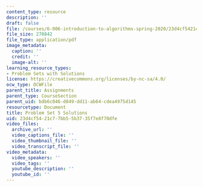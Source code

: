 ```yaml
---
content_type: resource
description: ''
draft: false
file: /courses/6-006-introduction-to-algorithms-spring-2020/23d4cf5421c77bb55b3735f7e8f70dfe_MIT6_006S20_ps5_solutions.pdf
file_size: 278842
file_type: application/pdf
image_metadata:
  caption: ''
  credit: ''
  image-alt: ''
learning_resource_types:
- Problem Sets with Solutions
license: https://creativecommons.org/licenses/by-nc-sa/4.0/
ocw_type: OCWFile
parent_title: Assignments
parent_type: CourseSection
parent_uid: bdb6c046-d849-dd11-ab64-cdea4975d145
resourcetype: Document
title: Problem Set 5 Solutions
uid: 23d4cf54-21c7-7bb5-5b37-35f7e8f70dfe
video_files:
  archive_url: ''
  video_captions_file: ''
  video_thumbnail_file: ''
  video_transcript_file: ''
video_metadata:
  video_speakers: ''
  video_tags: ''
  youtube_description: ''
  youtube_id: ''
---
```

